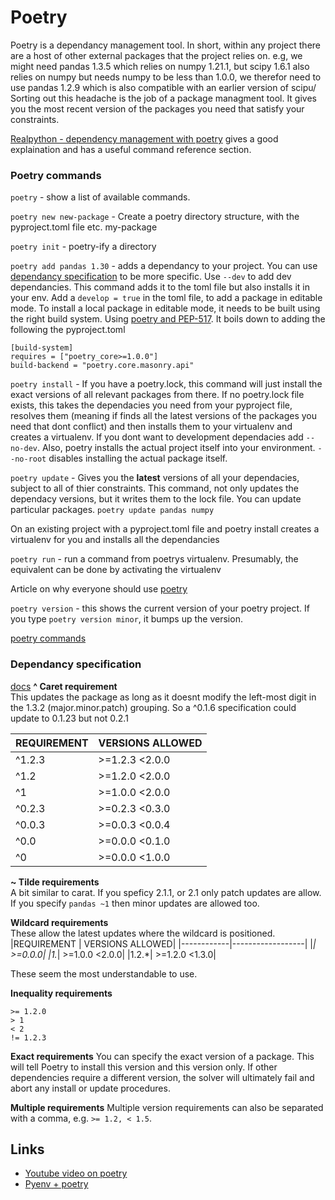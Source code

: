 # Poetry  

Poetry is a dependancy management tool. In short, within any project there are a host of other external packages that the project relies on. e.g, we might need pandas 1.3.5 which relies on numpy 1.21.1, but scipy 1.6.1 also relies on numpy but needs numpy to be less than 1.0.0, we therefor need to use pandas 1.2.9 which is also compatible with an earlier version of scipu/ Sorting out this headache is the job of a package managment tool. It gives you the most recent version of the packages you need that satisfy your constraints.  

[Realpython - dependency management with poetry](https://realpython.com/dependency-management-python-poetry/) gives a good explaination and  has a useful command reference section.

### Poetry commands

`poetry` - show a list of available commands.

```poetry new new-package```  - Create a poetry directory structure, with the pyproject.toml file etc. 
my-package

`poetry init` - poetry-ify a directory

```poetry add pandas 1.30```  - adds a dependancy to your project. You can use [dependancy specification](https://python-poetry.org/docs/dependency-specification/) to be more specific. Use ```--dev``` to add dev dependancies. This command adds it to the toml file but also installs it in your env. Add a `develop = true` in the toml file, to add a package in editable mode.
To install a local package in editable mode, it needs to be built using the right build system. Using [poetry and PEP-517](https://python-poetry.org/docs/pyproject/#poetry-and-pep-517). It boils down to adding the following the pyproject.toml
```
[build-system]
requires = ["poetry_core>=1.0.0"]
build-backend = "poetry.core.masonry.api"
```


`poetry install` - If you have a poetry.lock, this command will just install the exact versions of all relevant packages from there. If no poetry.lock file exists, this takes the dependacies you need from your pyproject file, resolves them (meaning if finds all the latest versions of the packages you need that dont conflict) and then installs them to your virtualenv and creates a virtualenv. If you dont want to development dependacies add `--no-dev`. Also, poetry installs the actual project itself into your environment. `--no-root` disables installing the actual package itself.

`poetry update` - Gives you the **latest** versions of all your dependacies, subject to all of thier constraints. This command, not only updates the dependacy versions, but it writes them to the lock file. You can update particular packages. `poetry update pandas numpy`

On an existing project with a pyproject.toml file and poetry install creates a virtualenv for you and installs all the dependancies

`poetry run` - run a command from poetrys virtualenv. Presumably, the equivalent can be done by activating the virtualenv

Article on why everyone should use [poetry](https://hackersandslackers.com/python-poetry-package-manager/)

`poetry version` - this shows the current version of your poetry project. If you type `poetry version minor`, it bumps up the version.

[poetry commands](https://python-poetry.org/docs/cli/#show) 

### Dependancy specification 
[docs](https://python-poetry.org/docs/dependency-specification/)
**^ Caret requirement**  
This updates the package as long as it doesnt modify the left-most digit in the 1.3.2 (major.minor.patch) grouping. So a ^0.1.6 specification could update to 0.1.23 but not 0.2.1

|REQUIREMENT|	VERSIONS ALLOWED|
|----|---|
|^1.2.3|	>=1.2.3 <2.0.0|
|^1.2	|>=1.2.0 <2.0.0|
|^1	|>=1.0.0 <2.0.0|
|^0.2.3	|>=0.2.3 <0.3.0|
|^0.0.3	|>=0.0.3 <0.0.4|
|^0.0	|>=0.0.0 <0.1.0|
|^0	|>=0.0.0 <1.0.0|

**~ Tilde requirements**  
A bit similar to carat. If you speficy 2.1.1, or 2.1 only patch updates are allow. If you specify `pandas ~1` then minor updates are allowed too. 

**Wildcard requirements**  
These allow the latest updates where the wildcard is positioned. 
|REQUIREMENT |	VERSIONS ALLOWED|
|------------|------------------|
|*|	>=0.0.0|
|1.*|	>=1.0.0 <2.0.0|
|1.2.*|	>=1.2.0 <1.3.0|

These seem the most understandable to use. 

**Inequality requirements**
```
>= 1.2.0
> 1
< 2
!= 1.2.3
```

**Exact requirements**
You can specify the exact version of a package. This will tell Poetry to install this version and this version only. If other dependencies require a different version, the solver will ultimately fail and abort any install or update procedures.

**Multiple requirements**
Multiple version requirements can also be separated with a comma, e.g. `>= 1.2, < 1.5`.

## Links  
* [Youtube video on poetry](https://www.youtube.com/watch?v=G-OAVLBFxbw&ab_channel=PyBites)
* [Pyenv + poetry](https://blog.jayway.com/2019/12/28/pyenv-poetry-saviours-in-the-python-chaos/)
